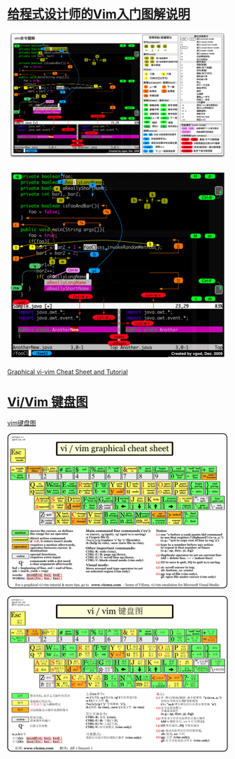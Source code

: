 [给程式设计师的Vim入门图解说明](http://blog.vgod.tw/2009/12/08/vim-cheat-sheet-for-programmers/?variant=zh-cn)
===

![vim-cheat-sheet-full](images/vim-cheat-sheet-full.png)

![vim-cheat-sheet-diagram](images/vim-cheat-sheet-diagram.png)

[Graphical vi-vim Cheat Sheet and Tutorial](http://www.viemu.com/a_vi_vim_graphical_cheat_sheet_tutorial.html)

[Vi/Vim 键盘图](http://www.cnblogs.com/ldp-web/archive/2011/10/22/2220920.html)
===
[vim键盘图](http://km.oa.com/articles/show/68423)

![vi-vim-cheat-sheet-en](images/vi-vim-cheat-sheet-en.gif)

![vi-vim-cheat-sheet-cn](images/vi-vim-cheat-sheet-cn.png)


